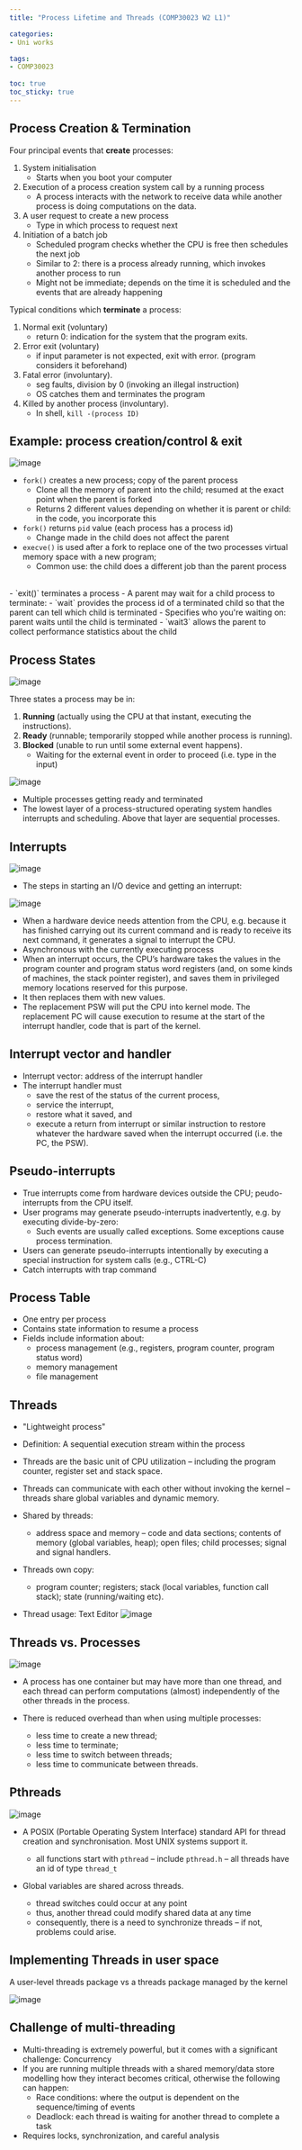 ```yaml
---
title: "Process Lifetime and Threads (COMP30023 W2 L1)"

categories: 
- Uni works

tags:
- COMP30023
  
toc: true
toc_sticky: true
---
```


## Process Creation & Termination

Four principal events that **create** processes:
  1. System initialisation
      - Starts when you boot your computer
  2. Execution of a process creation system call by a running process
      - A process interacts with the network to receive data while another process is doing computations on the data.
  3. A user request to create a new process
     - Type in which process to request next
  4. Initiation of a batch job
     - Scheduled program checks whether the CPU is free then schedules the next job
     - Similar to 2: there is a process already running, which invokes another process to run
     - Might not be immediate; depends on the time it is scheduled and the events that are already happening

Typical conditions which **terminate** a process:
  1. Normal exit (voluntary)
     - return 0: indication for the system that the program exits.
  2. Error exit (voluntary)
     - if input parameter is not expected, exit with error. (program considers it beforehand)
  3. Fatal error (involuntary).
     - seg faults, division by 0 (invoking an illegal instruction)
     - OS catches them and terminates the program
  4. Killed by another process (involuntary).
     - In shell, `kill -(process ID)`

## Example: process creation/control & exit
![image](https://user-images.githubusercontent.com/54295374/157151756-c18dcbaf-028d-4694-89d9-b261412b5bc1.png)

- `fork()` creates a new process; copy of the parent process
  - Clone all the memory of parent into the child; resumed at the exact point when the parent is forked
  - Returns 2 different values depending on whether it is parent or child: in the code, you incorporate this
- `fork()` returns `pid` value (each process has a process id)
  - Change made in the child does not affect the parent
- `execve()` is used after a fork to replace one of the two processes virtual memory space with a new program;
  - Common use: the child does a different job than the parent process
<br>
- `exit()` terminates a process
- A parent may wait for a child process to terminate:
  - `wait` provides the process id of a terminated child so that the parent can tell which child is terminated
    - Specifies who you're waiting on: parent waits until the child is terminated
  - `wait3` allows the parent to collect performance statistics about the child

## Process States

![image](https://user-images.githubusercontent.com/54295374/157152295-6a7286b5-8aba-4d16-88d4-57919119fd50.png)

Three states a process may be in:
  1. **Running** (actually using the CPU at that instant, executing the instructions).
  2. **Ready** (runnable; temporarily stopped while another process is running).
  3. **Blocked** (unable to run until some external event happens).
     - Waiting for the external event in order to proceed (i.e. type in the input)

![image](https://user-images.githubusercontent.com/54295374/157152384-37a49524-8a9b-4af3-9f39-ff50a7861ead.png)

- Multiple processes getting ready and terminated
- The lowest layer of a process-structured operating system handles interrupts and scheduling. Above that layer are sequential processes.

## Interrupts

![image](https://user-images.githubusercontent.com/54295374/157152407-b86f8648-ec1d-4daa-8400-0753c927cbfd.png)

- The steps in starting an I/O device and getting an interrupt:

![image](https://user-images.githubusercontent.com/54295374/157152495-36efc0c9-390f-4b2f-8fd9-fab82f8b3007.png)

- When a hardware device needs attention from the CPU, e.g. because it has finished carrying out its current command and is ready to receive its next command, it generates a signal to interrupt the CPU.
- Asynchronous with the currently executing process
- When an interrupt occurs, the CPU’s hardware takes the values in the program counter and program status word registers (and, on some kinds of machines, the stack pointer register), and saves them in privileged memory locations reserved for this purpose.
- It then replaces them with new values.
- The replacement PSW will put the CPU into kernel mode. The replacement PC will cause execution to resume at the start of the interrupt handler, code that is part of the kernel.

## Interrupt vector and handler

- Interrupt vector: address of the interrupt handler
- The interrupt handler must
    - save the rest of the status of the current process,
    - service the interrupt,
    - restore what it saved, and
    - execute a return from interrupt or similar instruction to restore whatever the hardware saved when the interrupt occurred (i.e. the PC, the PSW).

## Pseudo-interrupts

- True interrupts come from hardware devices outside the CPU; peudo-interrupts from the CPU itself.
- User programs may generate pseudo-interrupts inadvertently, e.g. by executing divide-by-zero: 
  - Such events are usually called exceptions. Some exceptions cause process termination.
- Users can generate pseudo-interrupts intentionally by executing a special instruction for system calls (e.g., CTRL-C)
- Catch interrupts with trap command

## Process Table

- One entry per process
- Contains state information to resume a process
- Fields include information about:
  - process management (e.g., registers, program counter, program status word)
  - memory management
  - file management

## Threads 

- "Lightweight process"
- Definition: A sequential execution stream within the process
- Threads are the basic unit of CPU utilization – including the program counter, register set and stack space.

- Threads can communicate with each other without invoking the kernel – threads share global variables and dynamic memory.
- Shared by threads:
  - address space and memory – code and data sections; contents of memory (global variables, heap); open files; child processes; signal and signal handlers.
- Threads own copy:
  - program counter; registers; stack (local variables, function call stack); state (running/waiting etc).

- Thread usage: Text Editor
![image](https://user-images.githubusercontent.com/54295374/157153465-3fe04597-b216-4626-9b20-0d32facbd7ff.png)

## Threads vs. Processes

![image](https://user-images.githubusercontent.com/54295374/157153650-52216472-66c1-401d-b90b-8050f210dc50.png)

- A process has one container but may have more than one thread, and each thread can perform computations (almost) independently of the other threads in the process.

- There is reduced overhead than when using multiple processes:
  - less time to create a new thread;
  - less time to terminate;
  - less time to switch between threads;
  - less time to communicate between threads.

## Pthreads

![image](https://user-images.githubusercontent.com/54295374/157153783-93180c62-45ba-4f32-9e5d-c4a2fc237969.png)

- A POSIX (Portable Operating System Interface) standard API for thread creation and synchronisation. Most UNIX systems support it.
  - all functions start with `pthread`
  – include `pthread.h`
  – all threads have an id of type `thread_t`

- Global variables are shared across threads.
  - thread switches could occur at any point
  - thus, another thread could modify shared data at any time
  - consequently, there is a need to synchronize threads – if not, problems could arise.

## Implementing Threads in user space

A user-level threads package vs a threads package managed by the kernel

![image](https://user-images.githubusercontent.com/54295374/157154001-b1d6891b-f152-46da-832a-533e1513b4ad.png)

## Challenge of multi-threading

- Multi-threading is extremely powerful, but it comes with a significant challenge: Concurrency
- If you are running multiple threads with a shared memory/data store modelling how they interact becomes critical, otherwise the following can happen:
  - Race conditions: where the output is dependent on the sequence/timing of events
  - Deadlock: each thread is waiting for another thread to complete a task
- Requires locks, synchronization, and careful analysis